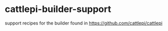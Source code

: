 # cattlepi-builder-support
support recipes for the builder found in https://github.com/cattlepi/cattlepi
